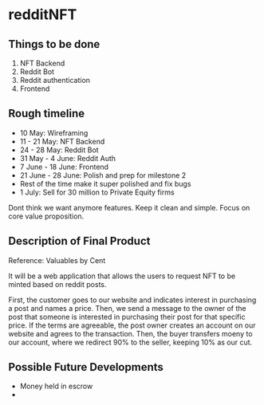 # redditNFT

## Things to be done
1. NFT Backend
2. Reddit Bot
3. Reddit authentication
4. Frontend

## Rough timeline
- 10 May: Wireframing
- 11 - 21 May: NFT Backend
- 24 - 28 May: Reddit Bot
- 31 May - 4 June: Reddit Auth
- 7 June - 18 June: Frontend
- 21 June - 28 June: Polish and prep for milestone 2
- Rest of the time make it super polished and fix bugs
- 1 July: Sell for 30 million to Private Equity firms

Dont think we want anymore features. Keep it clean and simple. Focus on core value proposition.

## Description of Final Product

Reference: Valuables by Cent

It will be a web application that allows the users to request NFT to be minted based on reddit posts.

First, the customer goes to our website and indicates interest in purchasing a post and names a price. Then, we send a message to the owner of the post that someone is interested in purchasing their post for that specific price. If the terms are agreeable, the post owner creates an account on our website and agrees to the transaction. Then, the buyer transfers moeny to our account, where we redirect 90% to the seller, keeping 10% as our cut.

## Possible Future Developments
- Money held in escrow
- 